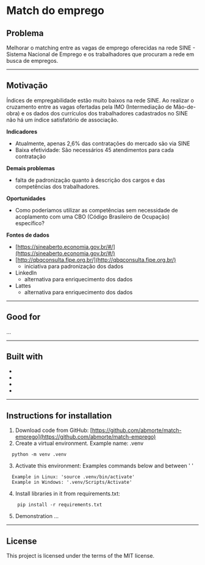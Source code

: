 # Match do emprego

## Problema
Melhorar o matching entre as vagas de emprego oferecidas na rede SINE - Sistema Nacional de Emprego e os trabalhadores que procuram a rede em busca de empregos.

---  

## Motivação
Índices de empregabilidade estão muito baixos na rede SINE. Ao realizar o cruzamento entre as vagas ofertadas pela IMO (Intermediação de Mão-de-obra) 
e os dados dos currículos dos trabalhadores cadastrados no SINE não há um índice satisfatório de associação.

**Indicadores**
- Atualmente, apenas 2,6% das contratações do mercado são via SINE
- Baixa efetividade: São necessários 45 atendimentos para cada contratação

**Demais problemas**
- falta de padronização quanto à descrição dos cargos e das competências dos trabalhadores.

**Oportunidades**

- Como poderíamos utilizar as competências sem necessidade de acoplamento com uma CBO  (Código Brasileiro de Ocupação) específico?

**Fontes de dados**

- [https://sineaberto.economia.gov.br/#/](https://sineaberto.economia.gov.br/#/)
- [http://qbqconsulta.fipe.org.br/](http://qbqconsulta.fipe.org.br/)
    - iniciativa para padronização dos dados
- LinkedIn
    - alternativa para enriquecimento dos dados
- Lattes
    - alternativa para enriquecimento dos dados
---

## Good for
...

---

## Built with
- 
- 
- 
- 

---

## Instructions for installation
1. Download code from GitHub: [https://github.com/abmorte/match-emprego](https://github.com/abmorte/match-emprego)
2. Create a virtual environment. Example name: .venv 
```
  python -m venv .venv
```
3. Activate this environment: Examples commands below and between ' '
```
  Example in Linux: 'source .venv/bin/activate'
  Example in Windows: '.venv/Scripts/Activate'
```
4. Install libraries in it from requirements.txt:
```
    pip install -r requirements.txt
``` 
5. Demonstration
...  
 
---
## License
This project is licensed under the terms of the MIT license.